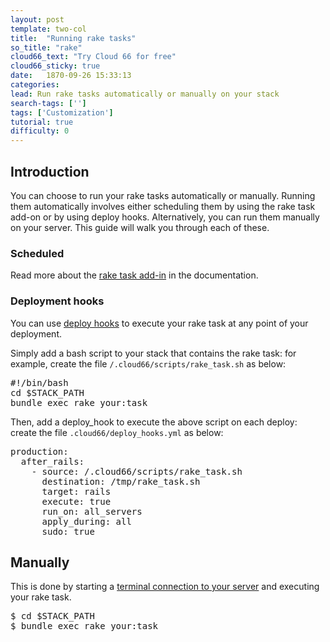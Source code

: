 ```yaml
---
layout: post
template: two-col
title:  "Running rake tasks"
so_title: "rake"
cloud66_text: "Try Cloud 66 for free"
cloud66_sticky: true
date:   1870-09-26 15:33:13
categories: 
lead: Run rake tasks automatically or manually on your stack
search-tags: ['']
tags: ['Customization']
tutorial: true
difficulty: 0
---
```



## Introduction
You can choose to run your rake tasks automatically or manually. Running them automatically involves either scheduling them by using the rake task add-on or by using deploy hooks. Alternatively, you can run them manually on your server. This guide will walk you through each of these.

### Scheduled
Read more about the [rake task add-in](http://help.cloud66.com/stack-add-ins/rake-task) in the documentation.

### Deployment hooks

You can use [deploy hooks](http://help.cloud66.com/deployment/deploy-hooks) to execute your rake task at any point of your deployment.

Simply add a bash script to your stack that contains the rake task: for example, create the file `/.cloud66/scripts/rake_task.sh` as below:

<pre class="prettyprint">
&#35;!/bin/bash
cd $STACK&#95;PATH
bundle exec rake your:task
</pre>

Then, add a deploy&#95;hook to execute the above script on each deploy: create the file `.cloud66/deploy_hooks.yml` as below:

<pre class="prettyprint">
production:
  after&#95;rails:
    - source: /.cloud66/scripts/rake&#95;task.sh
      destination: /tmp/rake&#95;task.sh
      target: rails
      execute: true
      run&#95;on: all&#95;servers
      apply&#95;during: all
      sudo: true
</pre>

## Manually
This is done by starting a [terminal connection to your server](http://help.cloud66.com/managing-your-stack/ssh-to-your-server) and executing your rake task.

<pre class="prettyprint">
$ cd $STACK&#95;PATH
$ bundle exec rake your:task
</pre>